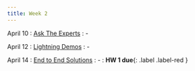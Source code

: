 ```yaml
---
title: Week 2 
---
```


April 10
: [Ask The Experts](#)
  : -


April 12
: [Lightning Demos](#)
  : -

April 14
: [End to End Solutions](#)
  : -
  : **HW 1 due**{: .label .label-red }
